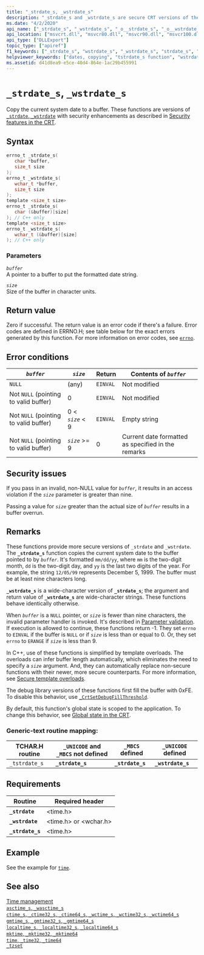 ```yaml
---
title: "_strdate_s, _wstrdate_s"
description: "_strdate_s and _wstrdate_s are secure CRT versions of the _strdate and _wstrdate functions that put the current date in a buffer."
ms.date: "4/2/2020"
api_name: ["_strdate_s", "_wstrdate_s", "_o__strdate_s", "_o__wstrdate_s"]
api_location: ["msvcrt.dll", "msvcr80.dll", "msvcr90.dll", "msvcr100.dll", "msvcr100_clr0400.dll", "msvcr110.dll", "msvcr110_clr0400.dll", "msvcr120.dll", "msvcr120_clr0400.dll", "ucrtbase.dll", "api-ms-win-crt-time-l1-1-0.dll"]
api_type: ["DLLExport"]
topic_type: ["apiref"]
f1_keywords: ["_strdate_s", "wstrdate_s", "_wstrdate_s", "strdate_s", "_tstrdate_s"]
helpviewer_keywords: ["dates, copying", "tstrdate_s function", "wstrdate_s function", "_tstrdate_s function", "strdate_s function", "copying dates", "_strdate_s function", "_wstrdate_s function"]
ms.assetid: d41d8ea9-e5ce-40d4-864e-1ac29b455991
---
```

# `_strdate_s`, `_wstrdate_s`

Copy the current system date to a buffer. These functions are versions of [`_strdate`, `_wstrdate`](strdate-wstrdate.md) with security enhancements as described in [Security features in the CRT](../security-features-in-the-crt.md).

## Syntax

```C
errno_t _strdate_s(
   char *buffer,
   size_t size
);
errno_t _wstrdate_s(
   wchar_t *buffer,
   size_t size
);
template <size_t size>
errno_t _strdate_s(
   char (&buffer)[size]
); // C++ only
template <size_t size>
errno_t _wstrdate_s(
   wchar_t (&buffer)[size]
); // C++ only
```

### Parameters

*`buffer`*\
A pointer to a buffer to put the formatted date string.

*`size`*\
Size of the buffer in character units.

## Return value

Zero if successful. The return value is an error code if there's a failure. Error codes are defined in ERRNO.H; see table below for the exact errors generated by this function. For more information on error codes, see [`errno`](../errno-constants.md).

## Error conditions

| *`buffer`* | *`size`* | Return | Contents of *`buffer`* |
|---|---|---|---|
| `NULL` | (any) | `EINVAL` | Not modified |
| Not `NULL` (pointing to valid buffer) | 0 | `EINVAL` | Not modified |
| Not `NULL` (pointing to valid buffer) | 0 < *`size`* < 9 | `EINVAL` | Empty string |
| Not `NULL` (pointing to valid buffer) | *`size`* >= 9 | 0 | Current date formatted as specified in the remarks |

## Security issues

If you pass in an invalid, non-NULL value for *`buffer`*, it results in an access violation if the *`size`* parameter is greater than nine.

Passing a value for *`size`* greater than the actual size of *`buffer`* results in a buffer overrun.

## Remarks

These functions provide more secure versions of `_strdate` and `_wstrdate`. The **`_strdate_s`** function copies the current system date to the buffer pointed to by *`buffer`*. It's formatted `mm/dd/yy`, where `mm` is the two-digit month, `dd` is the two-digit day, and `yy` is the last two digits of the year. For example, the string `12/05/99` represents December 5, 1999. The buffer must be at least nine characters long.

**`_wstrdate_s`** is a wide-character version of **`_strdate_s`**; the argument and return value of **`_wstrdate_s`** are wide-character strings. These functions behave identically otherwise.

When *`buffer`* is a `NULL` pointer, or *`size`* is fewer than nine characters, the invalid parameter handler is invoked. It's described in [Parameter validation](../parameter-validation.md). If execution is allowed to continue, these functions return -1. They set `errno` to `EINVAL` if the buffer is `NULL` or if *`size`* is less than or equal to 0. Or, they set `errno` to `ERANGE` if *`size`* is less than 9.

In C++, use of these functions is simplified by template overloads. The overloads can infer buffer length automatically, which eliminates the need to specify a *`size`* argument. And, they can automatically replace non-secure functions with their newer, more secure counterparts. For more information, see [Secure template overloads](../secure-template-overloads.md).

The debug library versions of these functions first fill the buffer with 0xFE. To disable this behavior, use [`_CrtSetDebugFillThreshold`](crtsetdebugfillthreshold.md).

By default, this function's global state is scoped to the application. To change this behavior, see [Global state in the CRT](../global-state.md).

### Generic-text routine mapping:

| TCHAR.H routine | `_UNICODE` and `_MBCS` not defined | `_MBCS` defined | `_UNICODE` defined |
|---|---|---|---|
| `_tstrdate_s` | **`_strdate_s`** | **`_strdate_s`** | **`_wstrdate_s`** |

## Requirements

| Routine | Required header |
|---|---|
| **`_strdate`** | \<time.h> |
| **`_wstrdate`** | \<time.h> or \<wchar.h> |
| **`_strdate_s`** | \<time.h> |

## Example

See the example for [`time`](time-time32-time64.md).

## See also

[Time management](../time-management.md)\
[`asctime_s`, `_wasctime_s`](asctime-s-wasctime-s.md)\
[`ctime_s`, `_ctime32_s`, `_ctime64_s`, `_wctime_s`, `_wctime32_s`, `_wctime64_s`](ctime-s-ctime32-s-ctime64-s-wctime-s-wctime32-s-wctime64-s.md)\
[`gmtime_s`, `_gmtime32_s`, `_gmtime64_s`](gmtime-s-gmtime32-s-gmtime64-s.md)\
[`localtime_s`, `_localtime32_s`, `_localtime64_s`](localtime-s-localtime32-s-localtime64-s.md)\
[`mktime`, `_mktime32`, `_mktime64`](mktime-mktime32-mktime64.md)\
[`time`, `_time32`, `_time64`](time-time32-time64.md)\
[`_tzset`](tzset.md)
